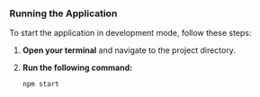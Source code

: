 ### Running the Application

To start the application in development mode, follow these steps:

1. **Open your terminal** and navigate to the project directory.

2. **Run the following command:**

   ```bash
   npm start
